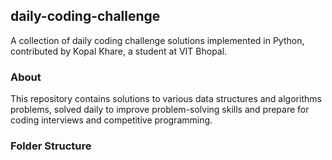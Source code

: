 ## daily-coding-challenge

A collection of daily coding challenge solutions implemented in Python, contributed by Kopal Khare, a student at VIT Bhopal.

### About

This repository contains solutions to various data structures and algorithms problems, solved daily to improve problem-solving skills and prepare for coding interviews and competitive programming.

### Folder Structure
